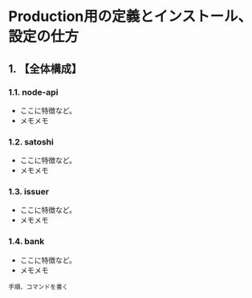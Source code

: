 # Production用の定義とインストール、設定の仕方
## 1. 【全体構成】
### 1.1. node-api
* ここに特徴など。
* メモメモ
### 1.2. satoshi
* ここに特徴など。
* メモメモ
### 1.3. issuer
* ここに特徴など。
* メモメモ
### 1.4. bank
* ここに特徴など。
* メモメモ

```
手順、コマンドを書く
```

